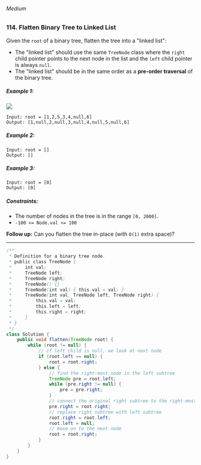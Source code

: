 ###### Medium

### 114. Flatten Binary Tree to Linked List

Given the `root` of a binary tree, flatten the tree into a "linked list":

- The "linked list" should use the same `TreeNode` class where the `right` child pointer points to the next node in the list and the `left` child pointer is always `null`.
- The "linked list" should be in the same order as a **pre-order traversal** of the binary tree.
 

##### Example 1:
![](https://assets.leetcode.com/uploads/2021/01/14/flaten.jpg)
```
Input: root = [1,2,5,3,4,null,6]
Output: [1,null,2,null,3,null,4,null,5,null,6]
```
##### Example 2:
```
Input: root = []
Output: []
```
##### Example 3:
```
Input: root = [0]
Output: [0]
``` 

##### Constraints:

- The number of nodes in the tree is in the range `[0, 2000]`.
- `-100 <= Node.val <= 100`
 

**Follow up:** Can you flatten the tree in-place (with `O(1)` extra space)?

***

```java
/**
 * Definition for a binary tree node.
 * public class TreeNode {
 *     int val;
 *     TreeNode left;
 *     TreeNode right;
 *     TreeNode() {}
 *     TreeNode(int val) { this.val = val; }
 *     TreeNode(int val, TreeNode left, TreeNode right) {
 *         this.val = val;
 *         this.left = left;
 *         this.right = right;
 *     }
 * }
 */
class Solution {
    public void flatten(TreeNode root) {
        while (root != null) {
            // if left child is null, we look at next node
            if (root.left == null) {
                root = root.right;
            } else {
                // find the right-most node in the left subtree
                TreeNode pre = root.left;
                while (pre.right != null) {
                    pre = pre.right;
                }
                // connect the original right subtree to the right-most node of the left subtree
                pre.right = root.right;
                // replace right subtree with left subtree
                root.right = root.left;
                root.left = null;
                // move on to the next node
                root = root.right;
            }
        }
    }
}
```
